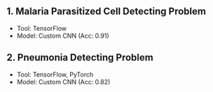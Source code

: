 ## 1. Malaria Parasitized Cell Detecting Problem
- Tool: TensorFlow
- Model: Custom CNN (Acc: 0.91)

## 2. Pneumonia Detecting Problem
- Tool: TensorFlow, PyTorch
- Model: Custom CNN (Acc: 0.82)

